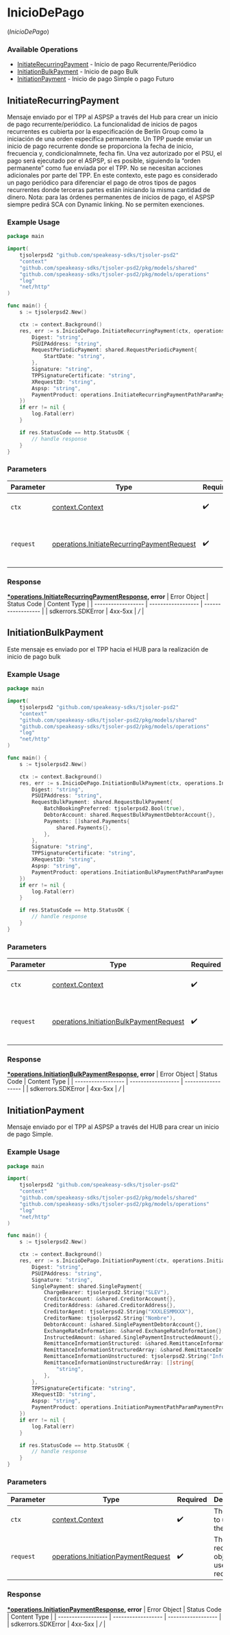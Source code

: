# InicioDePago
(*InicioDePago*)

### Available Operations

* [InitiateRecurringPayment](#initiaterecurringpayment) - Inicio de pago Recurrente/Periódico
* [InitiationBulkPayment](#initiationbulkpayment) - Inicio de pago Bulk
* [InitiationPayment](#initiationpayment) - Inicio de pago Simple o pago Futuro

## InitiateRecurringPayment

Mensaje enviado por el TPP al ASPSP a través del Hub para crear un inicio de pago recurrente/periódico. La funcionalidad de inicios de pagos recurrentes es cubierta por la especificación de Berlin Group como la iniciación de una orden específica permanente. Un TPP puede enviar un inicio de pago recurrente donde se proporciona la fecha de inicio, frecuencia y, condicionalmnete, fecha fin. Una vez autorizado por el PSU, el pago será ejecutado por el ASPSP, si es posible, siguiendo la “orden permanente” como fue enviada por el TPP. No se necesitan acciones adicionales por parte del TPP. En este contexto, este pago es considerado un pago periódico para diferenciar el pago de otros tipos de pagos recurrentes donde terceras partes están iniciando la misma cantidad de dinero. Nota: para las órdenes permanentes de inicios de pago, el ASPSP siempre pedirá SCA con Dynamic linking. No se permiten exenciones.

### Example Usage

```go
package main

import(
	tjsolerpsd2 "github.com/speakeasy-sdks/tjsoler-psd2"
	"context"
	"github.com/speakeasy-sdks/tjsoler-psd2/pkg/models/shared"
	"github.com/speakeasy-sdks/tjsoler-psd2/pkg/models/operations"
	"log"
	"net/http"
)

func main() {
    s := tjsolerpsd2.New()

    ctx := context.Background()
    res, err := s.InicioDePago.InitiateRecurringPayment(ctx, operations.InitiateRecurringPaymentRequest{
        Digest: "string",
        PSUIPAddress: "string",
        RequestPeriodicPayment: shared.RequestPeriodicPayment{
            StartDate: "string",
        },
        Signature: "string",
        TPPSignatureCertificate: "string",
        XRequestID: "string",
        Aspsp: "string",
        PaymentProduct: operations.InitiateRecurringPaymentPathParamPaymentProductInstantSepaCreditTransfers,
    })
    if err != nil {
        log.Fatal(err)
    }

    if res.StatusCode == http.StatusOK {
        // handle response
    }
}
```

### Parameters

| Parameter                                                                                                    | Type                                                                                                         | Required                                                                                                     | Description                                                                                                  |
| ------------------------------------------------------------------------------------------------------------ | ------------------------------------------------------------------------------------------------------------ | ------------------------------------------------------------------------------------------------------------ | ------------------------------------------------------------------------------------------------------------ |
| `ctx`                                                                                                        | [context.Context](https://pkg.go.dev/context#Context)                                                        | :heavy_check_mark:                                                                                           | The context to use for the request.                                                                          |
| `request`                                                                                                    | [operations.InitiateRecurringPaymentRequest](../../pkg/models/operations/initiaterecurringpaymentrequest.md) | :heavy_check_mark:                                                                                           | The request object to use for the request.                                                                   |


### Response

**[*operations.InitiateRecurringPaymentResponse](../../pkg/models/operations/initiaterecurringpaymentresponse.md), error**
| Error Object       | Status Code        | Content Type       |
| ------------------ | ------------------ | ------------------ |
| sdkerrors.SDKError | 4xx-5xx            | */*                |

## InitiationBulkPayment

Este mensaje es enviado por el TPP hacia el HUB para la realización de inicio de pago bulk

### Example Usage

```go
package main

import(
	tjsolerpsd2 "github.com/speakeasy-sdks/tjsoler-psd2"
	"context"
	"github.com/speakeasy-sdks/tjsoler-psd2/pkg/models/shared"
	"github.com/speakeasy-sdks/tjsoler-psd2/pkg/models/operations"
	"log"
	"net/http"
)

func main() {
    s := tjsolerpsd2.New()

    ctx := context.Background()
    res, err := s.InicioDePago.InitiationBulkPayment(ctx, operations.InitiationBulkPaymentRequest{
        Digest: "string",
        PSUIPAddress: "string",
        RequestBulkPayment: shared.RequestBulkPayment{
            BatchBookingPreferred: tjsolerpsd2.Bool(true),
            DebtorAccount: shared.RequestBulkPaymentDebtorAccount{},
            Payments: []shared.Payments{
                shared.Payments{},
            },
        },
        Signature: "string",
        TPPSignatureCertificate: "string",
        XRequestID: "string",
        Aspsp: "string",
        PaymentProduct: operations.InitiationBulkPaymentPathParamPaymentProductCrossBorderCreditTransfers,
    })
    if err != nil {
        log.Fatal(err)
    }

    if res.StatusCode == http.StatusOK {
        // handle response
    }
}
```

### Parameters

| Parameter                                                                                              | Type                                                                                                   | Required                                                                                               | Description                                                                                            |
| ------------------------------------------------------------------------------------------------------ | ------------------------------------------------------------------------------------------------------ | ------------------------------------------------------------------------------------------------------ | ------------------------------------------------------------------------------------------------------ |
| `ctx`                                                                                                  | [context.Context](https://pkg.go.dev/context#Context)                                                  | :heavy_check_mark:                                                                                     | The context to use for the request.                                                                    |
| `request`                                                                                              | [operations.InitiationBulkPaymentRequest](../../pkg/models/operations/initiationbulkpaymentrequest.md) | :heavy_check_mark:                                                                                     | The request object to use for the request.                                                             |


### Response

**[*operations.InitiationBulkPaymentResponse](../../pkg/models/operations/initiationbulkpaymentresponse.md), error**
| Error Object       | Status Code        | Content Type       |
| ------------------ | ------------------ | ------------------ |
| sdkerrors.SDKError | 4xx-5xx            | */*                |

## InitiationPayment

Mensaje enviado por el TPP al ASPSP a través del HUB para crear un inicio de pago Simple.

### Example Usage

```go
package main

import(
	tjsolerpsd2 "github.com/speakeasy-sdks/tjsoler-psd2"
	"context"
	"github.com/speakeasy-sdks/tjsoler-psd2/pkg/models/shared"
	"github.com/speakeasy-sdks/tjsoler-psd2/pkg/models/operations"
	"log"
	"net/http"
)

func main() {
    s := tjsolerpsd2.New()

    ctx := context.Background()
    res, err := s.InicioDePago.InitiationPayment(ctx, operations.InitiationPaymentRequest{
        Digest: "string",
        PSUIPAddress: "string",
        Signature: "string",
        SinglePayment: shared.SinglePayment{
            ChargeBearer: tjsolerpsd2.String("SLEV"),
            CreditorAccount: &shared.CreditorAccount{},
            CreditorAddress: &shared.CreditorAddress{},
            CreditorAgent: tjsolerpsd2.String("XXXLESMMXXX"),
            CreditorName: tjsolerpsd2.String("Nombre"),
            DebtorAccount: &shared.SinglePaymentDebtorAccount{},
            ExchangeRateInformation: &shared.ExchangeRateInformation{},
            InstructedAmount: &shared.SinglePaymentInstructedAmount{},
            RemittanceInformationStructured: &shared.RemittanceInformationStructured{},
            RemittanceInformationStructuredArray: &shared.RemittanceInformationStructuredArray{},
            RemittanceInformationUnstructured: tjsolerpsd2.String("Informacion adicional"),
            RemittanceInformationUnstructuredArray: []string{
                "string",
            },
        },
        TPPSignatureCertificate: "string",
        XRequestID: "string",
        Aspsp: "string",
        PaymentProduct: operations.InitiationPaymentPathParamPaymentProductTarget2Payments,
    })
    if err != nil {
        log.Fatal(err)
    }

    if res.StatusCode == http.StatusOK {
        // handle response
    }
}
```

### Parameters

| Parameter                                                                                      | Type                                                                                           | Required                                                                                       | Description                                                                                    |
| ---------------------------------------------------------------------------------------------- | ---------------------------------------------------------------------------------------------- | ---------------------------------------------------------------------------------------------- | ---------------------------------------------------------------------------------------------- |
| `ctx`                                                                                          | [context.Context](https://pkg.go.dev/context#Context)                                          | :heavy_check_mark:                                                                             | The context to use for the request.                                                            |
| `request`                                                                                      | [operations.InitiationPaymentRequest](../../pkg/models/operations/initiationpaymentrequest.md) | :heavy_check_mark:                                                                             | The request object to use for the request.                                                     |


### Response

**[*operations.InitiationPaymentResponse](../../pkg/models/operations/initiationpaymentresponse.md), error**
| Error Object       | Status Code        | Content Type       |
| ------------------ | ------------------ | ------------------ |
| sdkerrors.SDKError | 4xx-5xx            | */*                |
